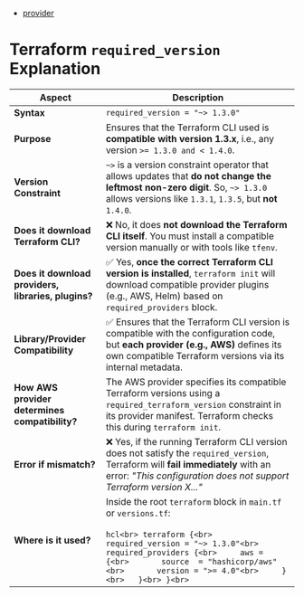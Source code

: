 




- [provider](https://github.com/nik786/kube-learn/blob/master/TERRAFORM-TRAINING/labs/gl-apps/provider.tf.md)





# Terraform `required_version` Explanation

| Aspect | Description |
|--------|-------------|
| **Syntax** | `required_version = "~> 1.3.0"` |
| **Purpose** | Ensures that the Terraform CLI used is **compatible with version 1.3.x**, i.e., any version `>= 1.3.0 and < 1.4.0`. |
| **Version Constraint** | `~>` is a version constraint operator that allows updates that **do not change the leftmost non-zero digit**. So, `~> 1.3.0` allows versions like `1.3.1`, `1.3.5`, but **not** `1.4.0`. |
| **Does it download Terraform CLI?** | ❌ No, it does **not download the Terraform CLI itself**. You must install a compatible version manually or with tools like `tfenv`. |
| **Does it download providers, libraries, plugins?** | ✅ Yes, **once the correct Terraform CLI version is installed**, `terraform init` will download compatible provider plugins (e.g., AWS, Helm) based on `required_providers` block. |
| **Library/Provider Compatibility** | ✅ Ensures that the Terraform CLI version is compatible with the configuration code, but **each provider (e.g., AWS)** defines its own compatible Terraform versions via its internal metadata. |
| **How AWS provider determines compatibility?** | The AWS provider specifies its compatible Terraform versions using a `required_terraform_version` constraint in its provider manifest. Terraform checks this during `terraform init`. |
| **Error if mismatch?** | ❌ Yes, if the running Terraform CLI version does not satisfy the `required_version`, Terraform will **fail immediately** with an error: _"This configuration does not support Terraform version X..."_ |
| **Where is it used?** | Inside the root `terraform` block in `main.tf` or `versions.tf`: <br><br> ```hcl<br> terraform {<br>   required_version = "~> 1.3.0"<br>   required_providers {<br>     aws = {<br>       source  = "hashicorp/aws"<br>       version = ">= 4.0"<br>     }<br>   }<br> }<br> ``` |

